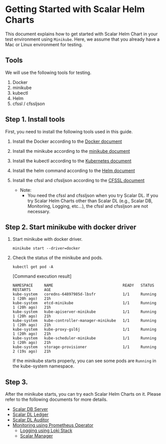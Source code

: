 # Getting Started with Scalar Helm Charts

This document explains how to get started with Scalar Helm Chart in your test environment using `Minikube`. Here, we assume that you already have a Mac or Linux environment for testing.  

## Tools

We will use the following tools for testing.  

1. Docker
1. minikube
1. kubectl
1. Helm
1. cfssl / cfssljson

## Step 1. Install tools

First, you need to install the following tools used in this guide.

1. Install the Docker according to the [Docker document](https://docs.docker.com/engine/install/)  

1. Install the minikube according to the [minikube document](https://minikube.sigs.k8s.io/docs/start/)  

1. Install the kubectl according to the [Kubernetes document](https://kubernetes.io/docs/tasks/tools/install-kubectl-linux/)  

1. Install the helm command according to the [Helm document](https://helm.sh/docs/intro/install/)  

1. Install the cfssl and cfssljson according to the [CFSSL document](https://github.com/cloudflare/cfssl)
   * Note:
        * You need the cfssl and cfssljson when you try Scalar DL. If you try Scalar Helm Charts other than Scalar DL (e.g., Scalar DB, Monitoring, Logging, etc...), the cfssl and cfssljson are not necessary.

## Step 2. Start minikube with docker driver

1. Start minikube with docker driver.
   ```console
   minikube start --driver=docker
   ```

1. Check the status of the minikube and pods.
   ```console
   kubectl get pod -A
   ```
   [Command execution result]
   ```console
   NAMESPACE     NAME                               READY   STATUS    RESTARTS      AGE
   kube-system   coredns-64897985d-lbsfr            1/1     Running   1 (20h ago)   21h
   kube-system   etcd-minikube                      1/1     Running   1 (20h ago)   21h
   kube-system   kube-apiserver-minikube            1/1     Running   1 (20h ago)   21h
   kube-system   kube-controller-manager-minikube   1/1     Running   1 (20h ago)   21h
   kube-system   kube-proxy-gsl6j                   1/1     Running   1 (20h ago)   21h
   kube-system   kube-scheduler-minikube            1/1     Running   1 (20h ago)   21h
   kube-system   storage-provisioner                1/1     Running   2 (19s ago)   21h
   ```
   If the minikube starts properly, you can see some pods are `Running` in the kube-system namespace.

## Step 3. 

After the minikube starts, you can try each Scalar Helm Charts on it. Please refer to the following documents for more details.

* [Scalar DB Server](./getting-started-scalardb.md)
* [Scalar DL Ledger](./getting-started-scalardl-ledger.md)
* [Scalar DL Auditor](./getting-started-scalardl-auditor.md)
* [Monitoring using Prometheus Operator](./getting-started-monitoring.md)
  * [Logging using Loki Stack](./getting-started-logging.md)
  * [Scalar Manager](./getting-started-scalar-manager.md)
